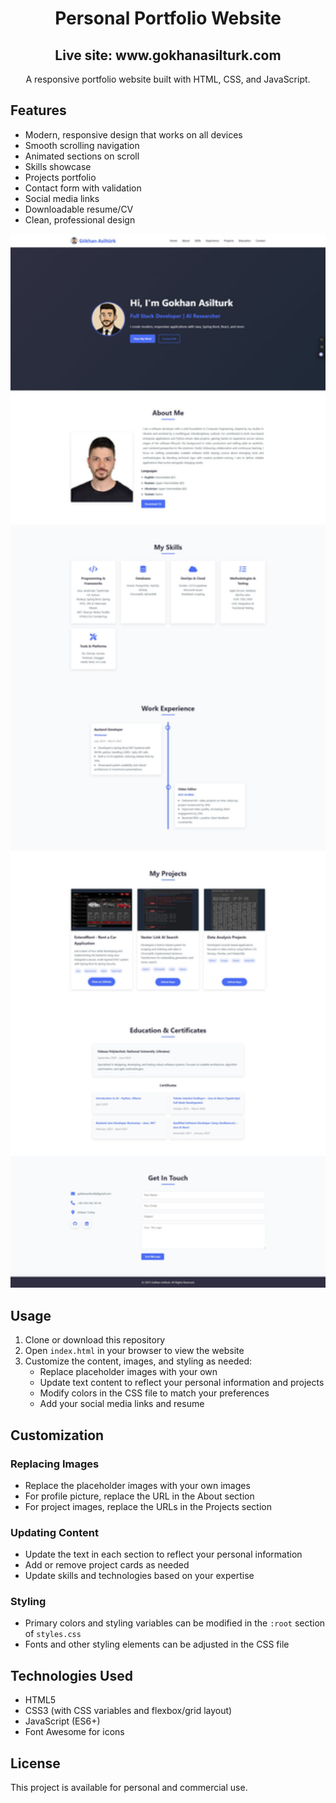 <div align="center">
<p>
<h1><b>Personal Portfolio Website</b></h1>
<h2>Live site: www.gokhanasilturk.com</h2>
</p>
A responsive portfolio website built with HTML, CSS, and JavaScript.
</div>



## Features

- Modern, responsive design that works on all devices
- Smooth scrolling navigation
- Animated sections on scroll
- Skills showcase
- Projects portfolio
- Contact form with validation
- Social media links
- Downloadable resume/CV
- Clean, professional design

<div align="center">
  <img src="images/screenshots/fullScreenShot.png" width="600" />
</div>

## Usage

1. Clone or download this repository
2. Open `index.html` in your browser to view the website
3. Customize the content, images, and styling as needed:
   - Replace placeholder images with your own
   - Update text content to reflect your personal information and projects
   - Modify colors in the CSS file to match your preferences
   - Add your social media links and resume

## Customization

### Replacing Images
- Replace the placeholder images with your own images
- For profile picture, replace the URL in the About section
- For project images, replace the URLs in the Projects section

### Updating Content
- Update the text in each section to reflect your personal information
- Add or remove project cards as needed
- Update skills and technologies based on your expertise

### Styling
- Primary colors and styling variables can be modified in the `:root` section of `styles.css`
- Fonts and other styling elements can be adjusted in the CSS file

## Technologies Used

- HTML5
- CSS3 (with CSS variables and flexbox/grid layout)
- JavaScript (ES6+)
- Font Awesome for icons

## License

This project is available for personal and commercial use. 